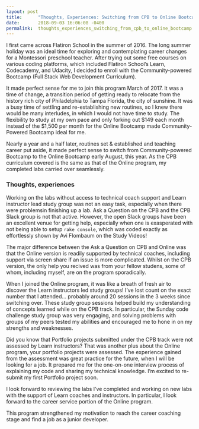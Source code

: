 ```yaml
---
layout: post
title:      "Thoughts, Experiences: Switching from CPB to Online Bootcamp"
date:       2018-09-03 16:06:08 -0400
permalink:  thoughts_experiences_switching_from_cpb_to_online_bootcamp
---
```



I first came across Flatiron School in the summer of 2016. The long summer holiday was an ideal time for exploring and contemplating career changes for a Montessori preschool teacher. After trying out some free courses on various coding platforms, which included Flatiron School’s Learn, Codecademy, and Udacity, I decided to enroll with the Community-powered Bootcamp (Full Stack Web Development Curriculum). 

It made perfect sense for me to join this program March of 2017. It was a time of change, a transition period of getting ready to relocate from the history rich city of Philadelphia to Tampa Florida, the city of sunshine. It was a busy time of settling and re-establishing new routines, so I knew there would be many interludes, in which I would not have time to study. The flexibility to study at my own pace and only forking out $149 each month instead of the $1,500 per month for the Online Bootcamp made Community-Powered Bootcamp ideal for me.

Nearly a year and a half later, routines set & established and teaching career put aside, it made perfect sense to switch from Community-powered Bootcamp to the Online Bootcamp early August, this year. As the CPB curriculum covered is the same as that of the Online program, my completed labs carried over seamlessly. 

### Thoughts, experiences
Working on the labs without access to technical coach support and Learn instructor lead study group was not an easy task, especially when there were problemsin finishing up a lab. Ask a Question on the CPB and the CPB Slack group is not that active. However, the open Slack groups have been an excellent venue for getting help, especially when one is exasperated with not being able to setup ```rake console```, which was coded exactly as effortlessly shown by Avi Flombaum on the Study Videos!

The major difference between the Ask a Question on CPB and Online was that the Online version is readily supported by technical coaches, including support via screen share if an issue is more complicated. Whilst on the CPB version, the only help you recived was from your fellow studens, some of whom, including myself, are on the program sporadically.

When I joined the Online program, it was like a breath of fresh air to discover the Learn instructors led study groups! I’ve lost count on the exact number that I attended… probably around 20 sessions in the 3 weeks since switching over. These study group sessions helped build my understanding of concepts learned while on the CPB track. In particular, the Sunday code challenge study group was very engaging, and solving problems with groups of my peers tested my abilities and encouraged me to hone in on my strengths and weaknesses.    

Did you know that Portfolio projects submitted under the CPB track were not assessed by Learn instructors? That was another plus about the Online program, your portfolio projects were assessed. The experience gained from the assessment was great practice for the future, when I will be looking for a job. It prepared me for the one-on-one interview process of explaining my code and sharing my technical knowledge. I’m excited to re-submit my first Portfolio project soon.

I look forward to reviewing  the labs I’ve completed and working on new labs with the support of Learn coaches and instructors. In particular, I look forward to the career service portion of the Online program. 

This program strengthened my motivation to reach the career coaching stage and find a job as a junior developer.


